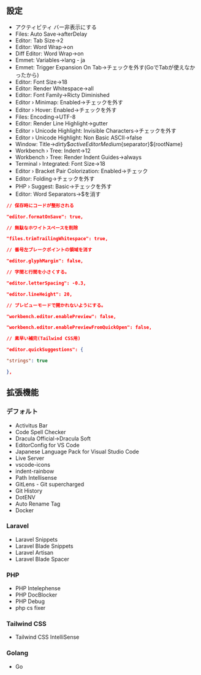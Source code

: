 ## **設定**

- アクティビティ バー非表示にする
- Files: Auto Save->afterDelay
- Editor: Tab Size->2
- Editor: Word Wrap->on
- Diff Editor: Word Wrap->on
- Emmet: Variables->lang - ja
- Emmet: Trigger Expansion On Tab->チェックを外す(GoでTabが使えなかったから)
- Editor: Font Size->18
- Editor: Render Whitespace->all
- Editor: Font Family->Ricty Diminished
- Editor › Minimap: Enabled->チェックを外す
- Editor › Hover: Enabled->チェックを外す
- Files: Encoding->UTF-8
- Editor: Render Line Highlight->gutter
- Editor › Unicode Highlight: Invisible Characters->チェックを外す
- Editor › Unicode Highlight: Non Basic ASCII->false
- Window: Title->${dirty}\${activeEditorMedium}${separator}${rootName}
- Workbench › Tree: Indent->12
- Workbench › Tree: Render Indent Guides->always
- Terminal › Integrated: Font Size->18
- Editor › Bracket Pair Colorization: Enabled->チェック
- Editor: Folding->チェックを外す
- PHP › Suggest: Basic->チェックを外す
- Editor: Word Separators->$を消す

```json
// 保存時にコードが整形される

"editor.formatOnSave": true,

// 無駄なホワイトスペースを削除

"files.trimTrailingWhitespace": true,

// 番号左ブレークポイントの領域を消す

"editor.glyphMargin": false,

// 字間と行間を小さくする。

"editor.letterSpacing": -0.3,

"editor.lineHeight": 20,

// プレビューモードで開かれないようにする。

"workbench.editor.enablePreview": false,

"workbench.editor.enablePreviewFromQuickOpen": false,

// 素早い補完(Tailwind CSS用)

"editor.quickSuggestions": {

"strings": true

},
```

## **拡張機能**

### **デフォルト**

- Activitus Bar
- Code Spell Checker
- Dracula Official->Dracula Soft
- EditorConfig for VS Code
- Japanese Language Pack for Visual Studio Code
- Live Server
- vscode-icons
- indent-rainbow
- Path Intellisense
- GitLens - Git supercharged
- Git History
- DotENV
- Auto Rename Tag
- Docker

### **Laravel**

- Laravel Snippets
- Laravel Blade Snippets
- Laravel Artisan
- Laravel Blade Spacer

### **PHP**

- PHP Intelephense
- PHP DocBlocker
- PHP Debug
- php cs fixer

### **Tailwind CSS**

- Tailwind CSS IntelliSense

### Golang

- Go
